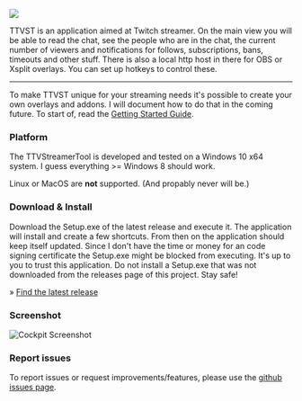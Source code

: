 ![](https://ttvst.app/img/logo.svg)

TTVST is an application aimed at Twitch streamer. On the main view you will be able to read the chat, see the people who are in the chat, the current number of viewers and notifications for follows, subscriptions, bans, timeouts and other stuff. There is also a local http host in there for OBS or Xsplit overlays. You can set up hotkeys to control these.

------

To make TTVST unique for your streaming needs it's possible to create your own overlays and addons. I will document how to do that in the coming future. To start of, read the [Getting Started Guide](https://ttvst.app/tutorial-Getting%20Started.html).

### Platform

The TTVStreamerTool is developed and tested on a Windows 10 x64 system. I guess everything >= Windows 8 should work.

Linux or MacOS are **not** supported. (And propably never will be.)

### Download & Install

Download the Setup.exe of the latest release and execute it. The application will install and create a few shortcuts. From then on the application should keep itself updated. Since I don't have the time or money for an code signing certificate the Setup.exe might be blocked from executing. It's up to you to trust this application. Do not install a Setup.exe that was not downloaded from the releases page of this project. Stay safe!

» [Find the latest release](https://github.com/PakL/TTVStreamerTool/releases/)

### Screenshot

![Cockpit Screenshot](https://ttvst.app/docs/img/ttvst_screen.gif)

### Report issues

To report issues or request improvements/features, please use the [github issues page](https://github.com/PakL/TTVStreamerTool/issues).

